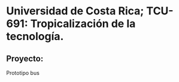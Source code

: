 # Universidad de Costa Rica; TCU-691: Tropicalización de la tecnología.

## Proyecto: 
Prototipo bus
